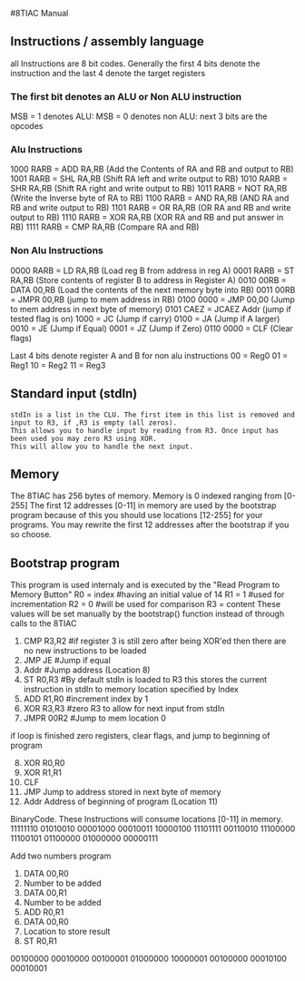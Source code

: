 #8TIAC Manual

## Instructions / assembly language
all Instructions are 8 bit codes. Generally the first 4 bits denote the instruction
and the last 4 denote the target registers

### The first bit denotes an ALU or Non ALU instruction
MSB = 1 denotes ALU:
MSB = 0 denotes non ALU:
next 3 bits are the opcodes

### Alu Instructions
1000 RARB = ADD RA,RB  (Add the Contents of RA and RB and output to RB)
1001 RARB = SHL RA,RB  (Shift RA left and write output to RB)
1010 RARB = SHR RA,RB  (Shift RA right and write output to RB)
1011 RARB = NOT RA,RB  (Write the Inverse byte of RA to RB)
1100 RARB = AND RA,RB  (AND RA and RB and write output to RB)
1101 RARB = OR  RA,RB  (OR RA and RB and write output to RB)
1110 RARB = XOR RA,RB  (XOR RA and RB and put answer in RB)
1111 RARB = CMP RA,RB  (Compare RA and RB)

### Non Alu Instructions
0000 RARB = LD RA,RB      (Load reg B from address in reg A)
0001 RARB = ST RA,RB      (Store contents of register B to address in Register A)
0010 00RB = DATA 00,RB    (Load the contents of the next memory byte into RB)
0011 00RB = JMPR 00,RB    (jump to mem address in RB)
0100 0000 = JMP 00,00     (Jump to mem address in next byte of memory)
0101 CAEZ = JCAEZ Addr    (jump if tested flag is on)
1000 = JC            (Jump if carry)
0100 = JA            (Jump if A larger)
0010 = JE            (Jump if Equal)
0001 = JZ            (Jump if Zero)
0110 0000 = CLF           (Clear flags)

Last 4 bits denote register A and B for non alu instructions
00 = Reg0
01 = Reg1
10 = Reg2
11 = Reg3

## Standard input (stdIn)
    stdIn is a list in the CLU. The first item in this list is removed and input to R3, if ,R3 is empty (all zeros).
    This allows you to handle input by reading from R3. Once input has been used you may zero R3 using XOR.
    This will allow you to handle the next input.
## Memory
The 8TIAC has 256 bytes of memory. Memory is 0 indexed ranging from [0-255]
The first 12 addresses [0-11] in memory are used by the bootstrap program because of this you should use
locations [12-255] for your programs. You may rewrite the first 12 addresses after the bootstrap if you so choose.

## Bootstrap program
This program is used internaly and is executed by the "Read Program to Memory Button"
R0 = index #having an initial value of 14
R1 = 1     #used for incrementation
R2 = 0     #will be used for comparison
R3 = content
These values will be set manually by the bootstrap() function instead of through calls to the 8TIAC


1.  CMP  R3,R2      #if register 3 is still zero after being XOR'ed then there are no new instructions to be loaded
2.  JMP  JE         #Jump if equal
3.  Addr            #Jump address (Location 8)
4.  ST   R0,R3      #By default stdIn is loaded to R3 this stores the current instruction in stdIn to memory location specified by Index
5.  ADD  R1,R0      #increment index by 1
6.  XOR  R3,R3      #zero R3 to allow for next input from stdIn
7.  JMPR 00R2       #Jump to mem location 0

if loop is finished zero registers, clear flags, and jump to beginning of program

8.  XOR  R0,R0       
9.  XOR  R1,R1
10. CLF
11. JMP             Jump to address stored in next byte of memory
12. Addr            Address of beginning of program (Location 11)



BinaryCode.  These Instructions will consume locations [0-11] in memory.
11111110
01010010
00001000
00010011
10000100
11101111
00110010
11100000
11100101
01100000
01000000
00000111


Add two numbers program
1. DATA 00,R0
2. Number to be added
3. DATA 00,R1
4. Number to be added
5. ADD R0,R1
6. DATA 00,R0
7. Location to store result
8. ST R0,R1


00100000
00010000
00100001
01000000
10000001
00100000
00010100
00010001

